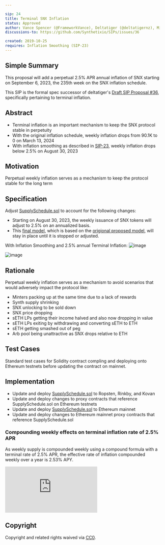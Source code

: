 ```yaml
---

sip: 24
title: Terminal SNX Inflation
status: Approved
author: Vance Spencer (@FrameworkVance), Deltatiger (@deltatigernz), Michael Anderson (@meanderson)
discussions-to: https://github.com/Synthetixio/SIPs/issues/36

created: 2019-10-25
requires: Inflation Smoothing (SIP-23)
---
```

<!--You can leave these HTML comments in your merged SIP and delete the visible duplicate text guides, they will not appear and may be helpful to refer to if you edit it again. This is the suggested template for new SIPs. Note that an SIP number will be assigned by an editor. When opening a pull request to submit your SIP, please use an abbreviated title in the filename, `sip-draft_title_abbrev.md`. The title should be 44 characters or less.-->

## Simple Summary

<!--"If you can't explain it simply, you don't understand it well enough." Provide a simplified and layman-accessible explanation of the SIP.-->

This proposal will add a perpetual 2.5% APR annual inflation of SNX starting on September 6, 2023, the 235th week on the SNX inflation schedule.

This SIP is the formal spec successor of deltatiger's [Draft SIP Proposal #36](https://github.com/Synthetixio/SIPs/issues/36), specifically pertaining to terminal inflation.

## Abstract

<!--A short (~200 word) description of the technical issue being addressed.-->

- Terminal inflation is an important mechanism to keep the SNX protocol stable in perpetuity
- With the original inflation schedule, weekly inflation drops from 90.1K to 0 on March 13, 2024
- With inflation smoothing as described in [SIP-23](https://github.com/Synthetixio/SIPs/blob/master/SIPS/sip-23.md), weekly inflation drops below 2.5% on August 30, 2023

## Motivation

<!--The motivation is critical for SIPs that want to change Synthetix. It should clearly explain why the existing protocol specification is inadequate to address the problem that the SIP solves. SIP submissions without sufficient motivation may be rejected outright.-->

Perpetual weekly inflation serves as a mechanism to keep the protocol stable for the long term

## Specification

<!--The technical specification should describe the syntax and semantics of any new feature.-->

Adjust [SupplySchedule.sol](https://github.com/Synthetixio/synthetix/blob/master/contracts/SupplySchedule.sol) to account for the following changes:

- Starting on August 30, 2023, the weekly issuance of SNX tokens will adjust to 2.5% on an annualized basis.
- This [final model](https://docs.google.com/spreadsheets/d/1a5r9aFP5bh6wGG4-HIW2MWPf4yMthZvesZOurnG-v_8/edit#gid=0), which is based on the [origional proposed model](https://docs.google.com/spreadsheets/d/1rVXFnZSMvHEv5XpA5Q23x-cXEo7w-2T80wlAfT-YbuI/edit#gid=1445735519), will stay in place until it is stopped or adjusted.

With Inflation Smoothing and 2.5% annual Terminal Inflation:
![image](https://user-images.githubusercontent.com/55753617/69513159-b38a8000-0efb-11ea-894e-2a89064a0998.png)

![image](https://user-images.githubusercontent.com/55753617/69513160-b38a8000-0efb-11ea-9a96-4cfa95eb8ccd.png)

## Rationale

<!--The rationale fleshes out the specification by describing what motivated the design and why particular design decisions were made. It should describe alternate designs that were considered and related work, e.g. how the feature is supported in other languages. The rationale may also provide evidence of consensus within the community, and should discuss important objections or concerns raised during discussion.-->

Perpetual weekly inflation serves as a mechanism to avoid scenarios that would adversely impact the protocol like:

- Minters packing up at the same time due to a lack of rewards
- Synth supply shrinking
- SNX unlocking to be sold down
- SNX price dropping
- sETH LPs getting their income halved and also now dropping in value
- sETH LPs exiting by withdrawing and converting sETH to ETH
- sETH getting smashed out of peg
- Arb pool being unattractive as SNX drops relative to ETH

## Test Cases

<!--Test cases for an implementation are mandatory for SIPs but can be included with the implementation..-->

Standard test cases for Solidity contract compling and deploying onto Ethereum testnets before updating the contract on mainnet.

## Implementation

<!--The implementations must be completed before any SIP is given status "Implemented", but it need not be completed before the SIP is "Approved". While there is merit to the approach of reaching consensus on the specification and rationale before writing code, the principle of "rough consensus and running code" is still useful when it comes to resolving many discussions of API details.-->

- Update and deploy [SupplySchedule.sol](https://github.com/Synthetixio/synthetix/blob/master/contracts/SupplySchedule.sol) to Ropsten, Rinkby, and Kovan
- Update and deploy changes to proxy contracts that reference SupplySchedule.sol on Ethereum testnets
- Update and deploy [SupplySchedule.sol](https://github.com/Synthetixio/synthetix/blob/master/contracts/SupplySchedule.sol) to Ethereum mainnet
- Update and deploy changes to Ethereum mainnet proxy contracts that reference SupplySchedule.sol

### Compounding weekly effects on terminal inflation rate of 2.5% APR 

As weekly supply is compounded weekly using a compound formula with a terminal rate of 2.5% APR, the effective rate of inflation compounded weekly over a year is 2.53% APY. 

![equation](https://www.sciweavers.org/tex2img.php?eq=%281%20%2B%20%5Cfrac%7B0.025%7D%7B52%7D%29%20%5E%7B52%7D%20%3D%201.0253089608&bc=White&fc=Black&im=jpg&fs=12&ff=arev&edit=0)

## Copyright

Copyright and related rights waived via [CC0](https://creativecommons.org/publicdomain/zero/1.0/).

